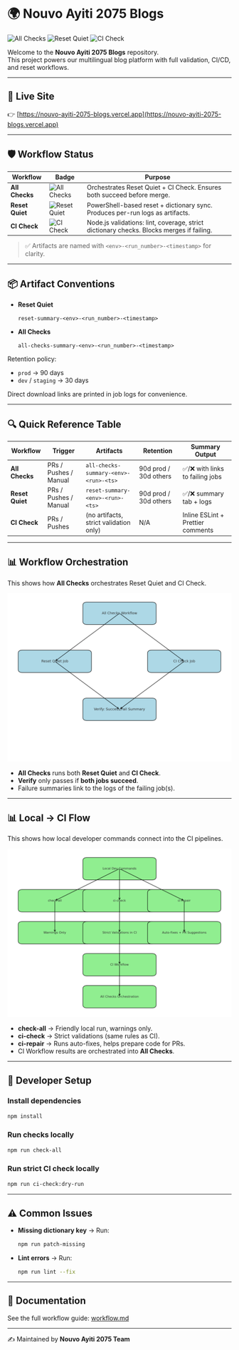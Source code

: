 # 🌍 Nouvo Ayiti 2075 Blogs

![All Checks](https://github.com/justine6/nouvo-ayiti-2075-blogs/actions/workflows/all-checks.yml/badge.svg?branch=main)
![Reset Quiet](https://github.com/justine6/nouvo-ayiti-2075-blogs/actions/workflows/reset.yml/badge.svg?branch=main)
![CI Check](https://github.com/justine6/nouvo-ayiti-2075-blogs/actions/workflows/ci.yml/badge.svg?branch=main)

Welcome to the **Nouvo Ayiti 2075 Blogs** repository.  
This project powers our multilingual blog platform with full validation, CI/CD, and reset workflows.

---

## 🚀 Live Site

👉 [https://nouvo-ayiti-2075-blogs.vercel.app](https://nouvo-ayiti-2075-blogs.vercel.app)

---

## 🛡️ Workflow Status

| Workflow        | Badge | Purpose |
|-----------------|-------|---------|
| **All Checks**  | ![All Checks](https://github.com/justine6/nouvo-ayiti-2075-blogs/actions/workflows/all-checks.yml/badge.svg) | Orchestrates Reset Quiet + CI Check. Ensures both succeed before merge. |
| **Reset Quiet** | ![Reset Quiet](https://github.com/justine6/nouvo-ayiti-2075-blogs/actions/workflows/reset.yml/badge.svg) | PowerShell-based reset + dictionary sync. Produces per-run logs as artifacts. |
| **CI Check**    | ![CI Check](https://github.com/justine6/nouvo-ayiti-2075-blogs/actions/workflows/ci.yml/badge.svg) | Node.js validations: lint, coverage, strict dictionary checks. Blocks merges if failing. |

> ✅ Artifacts are named with `<env>-<run_number>-<timestamp>` for clarity.

---

## 📦 Artifact Conventions

- **Reset Quiet**  
  ```
  reset-summary-<env>-<run_number>-<timestamp>
  ```
- **All Checks**  
  ```
  all-checks-summary-<env>-<run_number>-<timestamp>
  ```

Retention policy:  
- `prod` → 90 days  
- `dev` / `staging` → 30 days  

Direct download links are printed in job logs for convenience.

---

## 🔍 Quick Reference Table

| Workflow        | Trigger             | Artifacts                                     | Retention | Summary Output |
|-----------------|---------------------|-----------------------------------------------|-----------|----------------|
| **All Checks**  | PRs / Pushes / Manual | `all-checks-summary-<env>-<run>-<ts>`        | 90d prod / 30d others | ✅/❌ with links to failing jobs |
| **Reset Quiet** | PRs / Pushes / Manual | `reset-summary-<env>-<run>-<ts>`             | 90d prod / 30d others | ✅/❌ summary tab + logs |
| **CI Check**    | PRs / Pushes         | (no artifacts, strict validation only)        | N/A       | Inline ESLint + Prettier comments |

---

## 📊 Workflow Orchestration

This shows how **All Checks** orchestrates Reset Quiet and CI Check.

![Workflow Orchestration](./workflow_orchestration.png)

- **All Checks** runs both **Reset Quiet** and **CI Check**.  
- **Verify** only passes if **both jobs succeed**.  
- Failure summaries link to the logs of the failing job(s).

---

## 📊 Local → CI Flow

This shows how local developer commands connect into the CI pipelines.

![Local to CI Flow](./local_ci_flow.png)

- **check-all** → Friendly local run, warnings only.  
- **ci-check** → Strict validations (same rules as CI).  
- **ci-repair** → Runs auto-fixes, helps prepare code for PRs.  
- CI Workflow results are orchestrated into **All Checks**.  

---

## 🧭 Developer Setup

### Install dependencies
```bash
npm install
```

### Run checks locally
```bash
npm run check-all
```

### Run strict CI check locally
```bash
npm run ci-check:dry-run
```

---

## ⚠️ Common Issues

- **Missing dictionary key** → Run:
  ```bash
  npm run patch-missing
  ```

- **Lint errors** → Run:
  ```bash
  npm run lint --fix
  ```

---

## 📖 Documentation

See the full workflow guide: [workflow.md](./workflow.md)

---

✍️ Maintained by **Nouvo Ayiti 2075 Team**
